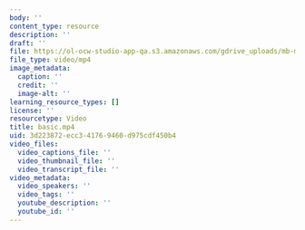 ```yaml
---
body: ''
content_type: resource
description: ''
draft: ''
file: https://ol-ocw-studio-app-qa.s3.amazonaws.com/gdrive_uploads/mb-may-2a-modified/1TAq2H1eWP8s16WiLdA7CVeE_o_wXVtoY/basic.mp4
file_type: video/mp4
image_metadata:
  caption: ''
  credit: ''
  image-alt: ''
learning_resource_types: []
license: ''
resourcetype: Video
title: basic.mp4
uid: 3d223872-ecc3-4176-9460-d975cdf450b4
video_files:
  video_captions_file: ''
  video_thumbnail_file: ''
  video_transcript_file: ''
video_metadata:
  video_speakers: ''
  video_tags: ''
  youtube_description: ''
  youtube_id: ''
---
```


